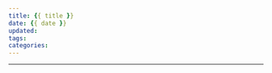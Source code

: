 ```yaml
---
title: {{ title }}
date: {{ date }}
updated:
tags:
categories:
---
```

<font color="#999999"></font>

<!--more-->
---